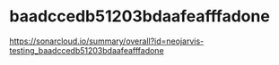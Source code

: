 # baadccedb51203bdaafeafffadone
https://sonarcloud.io/summary/overall?id=neojarvis-testing_baadccedb51203bdaafeafffadone
